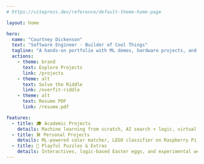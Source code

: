 ```yaml
---
# https://vitepress.dev/reference/default-theme-home-page

layout: home

hero:
  name: "Courtney Dickenson"
  text: "Software Engineer · Builder of Cool Things"
  tagline: "A hands-on portfolio with ML demos, hardware projects, and brain teasers"
  actions:
    - theme: brand
      text: Explore Projects
      link: /projects
    - theme: alt
      text: Solve the Riddle
      link: /overfit-riddle
    - theme: alt
      text: Resume PDF
      link: /resume.pdf

features:
  - title: 🎓 Academic Projects
    details: Machine learning from scratch, AI search + logic, virtual CPU, databases, and game logic using state machines.
  - title: 🛠️ Personal Projects
    details: ML-powered color matcher, LEGO classifier on Raspberry Pi, Arduino-driven Dune Weaver, and more.
  - title: 🧩 Playful Puzzles & Extras
    details: Interactives, logic-based Easter eggs, and experimental web toys just for fun.
---
```




